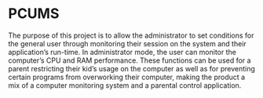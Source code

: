 # PCUMS

The purpose of this project is to allow the administrator to set conditions for the general 
user through monitoring their session on the system and their application’s run-time. 
In administrator mode, the user can monitor the computer’s CPU and RAM performance. 
These functions can be used for a parent restricting their kid’s usage on the computer 
as well as for preventing certain programs from overworking their computer, making 
the product a mix of a computer monitoring system and a parental control application.
